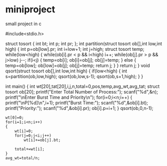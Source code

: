 # miniproject
small project in c

#include<stdio.h>

struct tosort
{
    int bt;
    int p;
    int pr;
};
int partition(struct tosort ob[],int low,int high)
{
int p=ob[low].pr;
int i=low+1;
int j=high;
struct tosort temp;
while(low<high)
{
  while(ob[i].pr < p && i<high)
  i++;
  while(ob[j].pr > p && j>low)
  j--;
  if(i<j)
  {
    temp=ob[i];
    ob[i]=ob[j];
    ob[j]=temp;
  }
  else
  {
    temp=ob[low];
    ob[low]=ob[j];
    ob[j]=temp;
    return j;
  }
}
return j;
}
void qsort(struct tosort ob[],int low,int high)
{
if(low<high)
{
  int s=partition(ob,low,high);
  qsort(ob,low,s-1);
  qsort(ob,s+1,high);
}
}

int main()
{
    int wt[20],tat[20],i,j,n,total=0,pos,temp,avg_wt,avg_tat;
    struct tosort ob[20];
    printf("Enter Total Number of Process:");
    scanf("%d",&n);
    printf("\nEnter Burst Time and Priority\n");
    for(i=0;i<n;i++)
    {
        printf("\nP[%d]\n",i+1);
        printf("Burst Time:");
        scanf("%d",&ob[i].bt);
        printf("Priority:");
        scanf("%d",&ob[i].pr);
        ob[i].p=i+1;
    }
    qsort(ob,0,n-1);

    wt[0]=0;
    for(i=1;i<n;i++)
    {
        wt[i]=0;
        for(j=0;j<i;j++)
            wt[i]+=ob[j].bt;

        total+=wt[i];
    }
    avg_wt=total/n;

